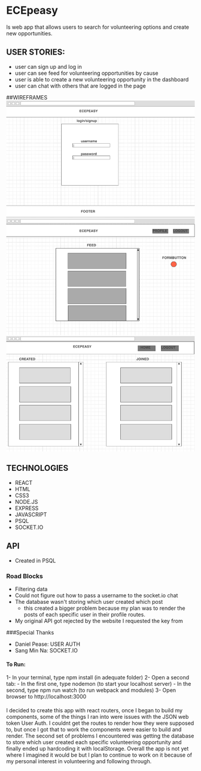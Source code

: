# ECEpeasy
Is web app that allows users to search for volunteering options and create new opportunities. 
## USER STORIES:
- user can sign up and log in
- user can see feed for volunteering opportunities by cause
- user is able to create a new volunteering opportunity in the dashboard
- user can chat with others that are logged in the page

##WIREFRAMES
![](/pics/1.png)
![](/pics/2.png)
![](/pics/3.png)

## TECHNOLOGIES
- REACT
- HTML
- CSS3
- NODE.JS
- EXPRESS
- JAVASCRIPT
- PSQL
- SOCKET.IO

## API
- Created in PSQL

### Road Blocks
- Filtering data 
- Could not figure out how to pass a username to the socket.io chat
- The database wasn't storing which user created which post
  - this created a bigger problem because my plan was to render the posts of each specific user in their profile routes.
- My original API got rejected by the website I requested the key from

###Special Thanks
- Daniel Pease: USER AUTH
- Sang Min Na: SOCKET.IO

#### To Run:
1- In your terminal, type npm install (in adequate folder)
2- Open a second tab:
    - In the first one, type nodemon (to start your localhost server)
    - In the second, type npm run watch (to run webpack and modules)
 3- Open browser to http://localhost:3000
####
I decided to create this app with react routers, once I began to build my components, some of the things I ran into were issues with the JSON web token User Auth. I couldnt get the routes to render how they were supposed to, but once I got that to work the components were easier to build and render. The second set of problems I encountered was getting the database to store which user created each specific volunteering opportunity and finally ended up hardcoding it with localStorage. Overall the app is not yet where I imagined it would be but I plan to continue to work on it because of my personal interest in volunteering and following through.
